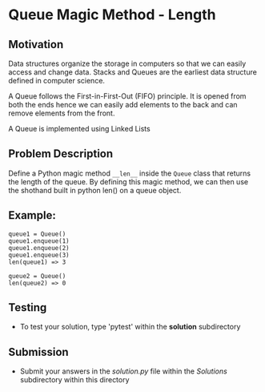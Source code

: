 # Queue Magic Method - Length

## Motivation
Data structures organize the storage in computers so that we can easily access and change data. Stacks and Queues are the earliest data structure defined in computer science.

A Queue follows the First-in-First-Out (FIFO) principle. It is opened from both the ends hence we can easily add elements to the back and can remove elements from the front. 

A Queue is implemented using Linked Lists

## Problem Description
Define a Python magic method `__len__` inside the `Queue` class that returns the length of the queue.
By defining this magic method, we can then use the shothand built in python len() on a queue object.

## Example:
```
queue1 = Queue()
queue1.enqueue(1)
queue1.enqueue(2)
queue1.enqueue(3)
len(queue1) => 3

queue2 = Queue()
len(queue2) => 0
```

## Testing
* To test your solution, type 'pytest' within the **solution** subdirectory

## Submission
* Submit your answers in the *solution.py* file within the *Solutions* subdirectory within this directory